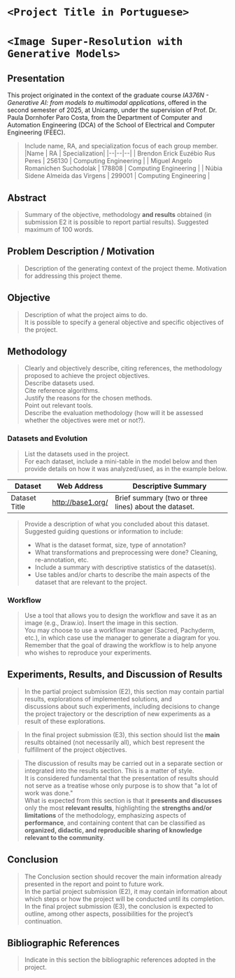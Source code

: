 # `<Project Title in Portuguese>`
# `<Image Super-Resolution with Generative Models>`

## Presentation

This project originated in the context of the graduate course *IA376N - Generative AI: from models to multimodal applications*, 
offered in the second semester of 2025, at Unicamp, under the supervision of Prof. Dr. Paula Dornhofer Paro Costa, from the Department of Computer and Automation Engineering (DCA) of the School of Electrical and Computer Engineering (FEEC).

> Include name, RA, and specialization focus of each group member.  
|Name  | RA | Specialization|
|--|--|--|
| Brendon Erick Euzébio Rus Peres  | 256130  | Computing Engineering |
| Miguel Angelo Romanichen Suchodolak  | 178808  | Computing Engineering |
| Núbia Sidene Almeida das Virgens  | 299001  | Computing Engineering |  

## Abstract

> Summary of the objective, methodology **and results** obtained (in submission E2 it is possible to report partial results). Suggested maximum of 100 words. 

## Problem Description / Motivation

> Description of the generating context of the project theme. Motivation for addressing this project theme.  

## Objective

> Description of what the project aims to do.  
> It is possible to specify a general objective and specific objectives of the project.  

## Methodology

> Clearly and objectively describe, citing references, the methodology proposed to achieve the project objectives.  
> Describe datasets used.  
> Cite reference algorithms.  
> Justify the reasons for the chosen methods.  
> Point out relevant tools.  
> Describe the evaluation methodology (how will it be assessed whether the objectives were met or not?).  

### Datasets and Evolution
> List the datasets used in the project.  
> For each dataset, include a mini-table in the model below and then provide details on how it was analyzed/used, as in the example below.  

|Dataset | Web Address | Descriptive Summary|
|----- | ----- | -----|
|Dataset Title | http://base1.org/ | Brief summary (two or three lines) about the dataset.|

> Provide a description of what you concluded about this dataset. Suggested guiding questions or information to include:  
> * What is the dataset format, size, type of annotation?  
> * What transformations and preprocessing were done? Cleaning, re-annotation, etc.  
> * Include a summary with descriptive statistics of the dataset(s).  
> * Use tables and/or charts to describe the main aspects of the dataset that are relevant to the project.  

### Workflow
> Use a tool that allows you to design the workflow and save it as an image (e.g., Draw.io). Insert the image in this section.  
> You may choose to use a workflow manager (Sacred, Pachyderm, etc.), in which case use the manager to generate a diagram for you.  
> Remember that the goal of drawing the workflow is to help anyone who wishes to reproduce your experiments.  

## Experiments, Results, and Discussion of Results

> In the partial project submission (E2), this section may contain partial results, explorations of implemented solutions, and  
> discussions about such experiments, including decisions to change the project trajectory or the description of new experiments as a result of these explorations.  

> In the final project submission (E3), this section should list the **main** results obtained (not necessarily all), which best represent the fulfillment of the project objectives.  

> The discussion of results may be carried out in a separate section or integrated into the results section. This is a matter of style.  
> It is considered fundamental that the presentation of results should not serve as a treatise whose only purpose is to show that "a lot of work was done."  
> What is expected from this section is that it **presents and discusses** only the most **relevant results**, highlighting the **strengths and/or limitations** of the methodology, emphasizing aspects of **performance**, and containing content that can be classified as **organized, didactic, and reproducible sharing of knowledge relevant to the community**.  

## Conclusion

> The Conclusion section should recover the main information already presented in the report and point to future work.  
> In the partial project submission (E2), it may contain information about which steps or how the project will be conducted until its completion.  
> In the final project submission (E3), the conclusion is expected to outline, among other aspects, possibilities for the project’s continuation.  

## Bibliographic References
> Indicate in this section the bibliographic references adopted in the project.

